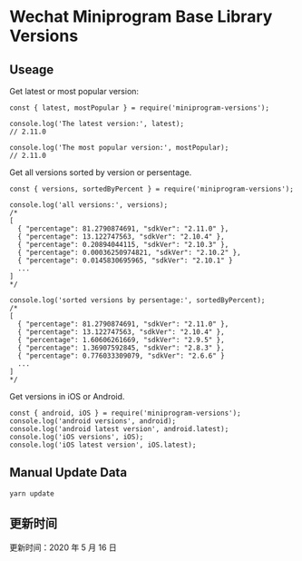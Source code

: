 
# Wechat Miniprogram Base Library Versions

## Useage

Get latest or most popular version:

```;
const { latest, mostPopular } = require('miniprogram-versions');

console.log('The latest version:', latest);
// 2.11.0

console.log('The most popular version:', mostPopular);
// 2.11.0

```

Get all versions sorted by version or persentage.

```
const { versions, sortedByPercent } = require('miniprogram-versions');

console.log('all versions:', versions);
/*
[
  { "percentage": 81.2790874691, "sdkVer": "2.11.0" },
  { "percentage": 13.122747563, "sdkVer": "2.10.4" },
  { "percentage": 0.20894044115, "sdkVer": "2.10.3" },
  { "percentage": 0.00036250974821, "sdkVer": "2.10.2" },
  { "percentage": 0.0145830695965, "sdkVer": "2.10.1" }
  ...
]
*/

console.log('sorted versions by persentage:', sortedByPercent);
/*
[
  { "percentage": 81.2790874691, "sdkVer": "2.11.0" },
  { "percentage": 13.122747563, "sdkVer": "2.10.4" },
  { "percentage": 1.60606261669, "sdkVer": "2.9.5" },
  { "percentage": 1.36907592845, "sdkVer": "2.8.3" },
  { "percentage": 0.776033309079, "sdkVer": "2.6.6" }
  ...
]
*/
```

Get versions in iOS or Android.

```
const { android, iOS } = require('miniprogram-versions');
console.log('android versions', android);
console.log('android latest version', android.latest);
console.log('iOS versions', iOS);
console.log('iOS latest version', iOS.latest);
```

## Manual Update Data

```
yarn update
```

## 更新时间

更新时间：2020 年 5 月 16 日
